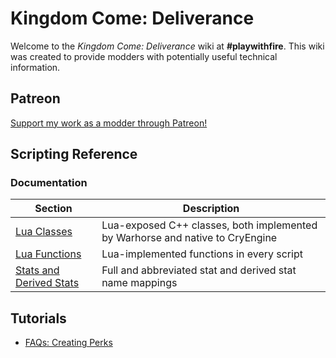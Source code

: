 <!-- TITLE: kingdomcome -->
<!-- SUBTITLE: Kingdom Come: Deliverance -->

# Kingdom Come: Deliverance
Welcome to the *Kingdom Come: Deliverance* wiki at **#playwithfire**. This wiki was created to provide modders with potentially useful technical information.

## Patreon

[Support my work as a modder through Patreon!](https://www.patreon.com/fireundubh)

## Scripting Reference

### Documentation

Section | Description
--- | ---
[Lua Classes](kingdomcome/classes) | Lua-exposed C++ classes, both implemented by Warhorse and native to CryEngine
[Lua Functions](kingdomcome/functions) | Lua-implemented functions in every script
[Stats and Derived Stats](kingdomcome/stats) | Full and abbreviated stat and derived stat name mappings

## Tutorials

* [FAQs: Creating Perks](kingdomcome/faqs_creating_perks)